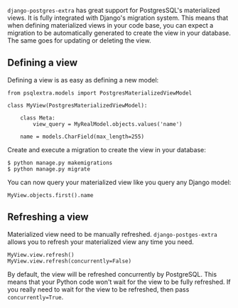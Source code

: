 `django-postgres-extra` has great support for PostgresSQL's materialized views. It is fully integrated with Django's migration system. This means that when defining materialized views in your code base, you can expect a migration to be automatically generated to create the view in your database. The same goes for updating or deleting the view.

## Defining a view
Defining a view is as easy as defining a new model:

```
from psqlextra.models import PostgresMaterializedViewModel

class MyView(PostgresMaterializedViewModel):

    class Meta:
        view_query = MyRealModel.objects.values('name')

    name = models.CharField(max_length=255)
```

Create and execute a migration to create the view in your database:

```
$ python manage.py makemigrations
$ python manage.py migrate
```

You can now query your materialized view like you query any Django model:

```
MyView.objects.first().name
```

## Refreshing a view
Materialized view need to be manually refreshed. `django-postges-extra` allows you to refresh your materialized view any time you need.

```
MyView.view.refresh()
MyView.view.refresh(concurrently=False)
```

By default, the view will be refreshed concurrently by PostgreSQL. This means that your Python code won't wait for the view to be fully refreshed. If you really need to wait for the view to be refreshed, then pass `concurrently=True`.
